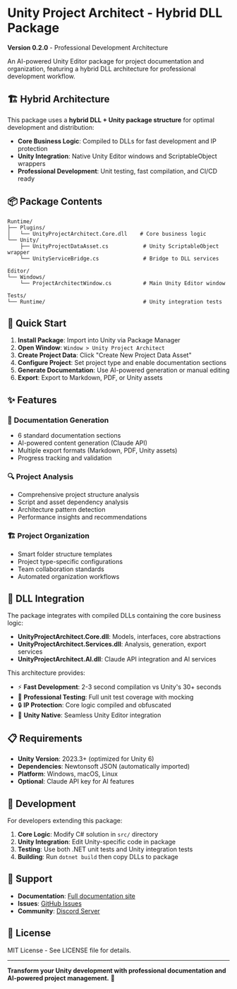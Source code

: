 # Unity Project Architect - Hybrid DLL Package

**Version 0.2.0** - Professional Development Architecture

An AI-powered Unity Editor package for project documentation and organization, featuring a hybrid DLL architecture for professional development workflow.

## 🏗️ Hybrid Architecture

This package uses a **hybrid DLL + Unity package structure** for optimal development and distribution:

- **Core Business Logic**: Compiled to DLLs for fast development and IP protection
- **Unity Integration**: Native Unity Editor windows and ScriptableObject wrappers
- **Professional Development**: Unit testing, fast compilation, and CI/CD ready

## 📦 Package Contents

```
Runtime/
├── Plugins/
│   └── UnityProjectArchitect.Core.dll    # Core business logic
└── Unity/
    ├── UnityProjectDataAsset.cs           # Unity ScriptableObject wrapper
    └── UnityServiceBridge.cs              # Bridge to DLL services

Editor/
└── Windows/
    └── ProjectArchitectWindow.cs          # Main Unity Editor window

Tests/
└── Runtime/                               # Unity integration tests
```

## 🚀 Quick Start

1. **Install Package**: Import into Unity via Package Manager
2. **Open Window**: `Window > Unity Project Architect`
3. **Create Project Data**: Click "Create New Project Data Asset"
4. **Configure Project**: Set project type and enable documentation sections
5. **Generate Documentation**: Use AI-powered generation or manual editing
6. **Export**: Export to Markdown, PDF, or Unity assets

## ✨ Features

### 📖 **Documentation Generation**
- 6 standard documentation sections
- AI-powered content generation (Claude API)
- Multiple export formats (Markdown, PDF, Unity assets)
- Progress tracking and validation

### 🔍 **Project Analysis**  
- Comprehensive project structure analysis
- Script and asset dependency analysis
- Architecture pattern detection
- Performance insights and recommendations

### 🏗️ **Project Organization**
- Smart folder structure templates
- Project type-specific configurations
- Team collaboration standards
- Automated organization workflows

## 🧩 DLL Integration

The package integrates with compiled DLLs containing the core business logic:

- **UnityProjectArchitect.Core.dll**: Models, interfaces, core abstractions
- **UnityProjectArchitect.Services.dll**: Analysis, generation, export services  
- **UnityProjectArchitect.AI.dll**: Claude API integration and AI services

This architecture provides:
- ⚡ **Fast Development**: 2-3 second compilation vs Unity's 30+ seconds
- 🧪 **Professional Testing**: Full unit test coverage with mocking
- 🔒 **IP Protection**: Core logic compiled and obfuscated
- 🎯 **Unity Native**: Seamless Unity Editor integration

## 📋 Requirements

- **Unity Version**: 2023.3+ (optimized for Unity 6)
- **Dependencies**: Newtonsoft JSON (automatically imported)
- **Platform**: Windows, macOS, Linux
- **Optional**: Claude API key for AI features

## 🔧 Development

For developers extending this package:

1. **Core Logic**: Modify C# solution in `src/` directory
2. **Unity Integration**: Edit Unity-specific code in package
3. **Testing**: Use both .NET unit tests and Unity integration tests
4. **Building**: Run `dotnet build` then copy DLLs to package

## 🤝 Support

- **Documentation**: [Full documentation site](https://docs.unityprojectarchitect.com)
- **Issues**: [GitHub Issues](https://github.com/your-repo/unity-project-architect/issues)  
- **Community**: [Discord Server](https://discord.gg/unity-project-architect)

## 📄 License

MIT License - See LICENSE file for details.

---

**Transform your Unity development with professional documentation and AI-powered project management.** 🚀